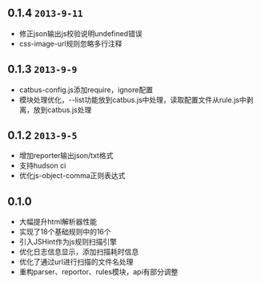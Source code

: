 ## 0.1.4 `2013-9-11`
- 修正json输出js校验说明undefined错误
- css-image-url规则忽略多行注释


## 0.1.3 `2013-9-9`
- catbus-config.js添加require，ignore配置
- 模块处理优化，--list功能放到catbus.js中处理，读取配置文件从rule.js中剥离，放到catbus.js处理



## 0.1.2 `2013-9-5`
- 增加reporter输出json/txt格式
- 支持hudson ci
- 优化js-object-comma正则表达式



## 0.1.0
- 大幅提升html解析器性能
- 实现了18个基础规则中的16个
- 引入JSHint作为js规则扫描引擎
- 优化日志信息显示，添加扫描耗时信息
- 优化了通过url进行扫描的文件名处理
- 重构parser、reportor、rules模块，api有部分调整
